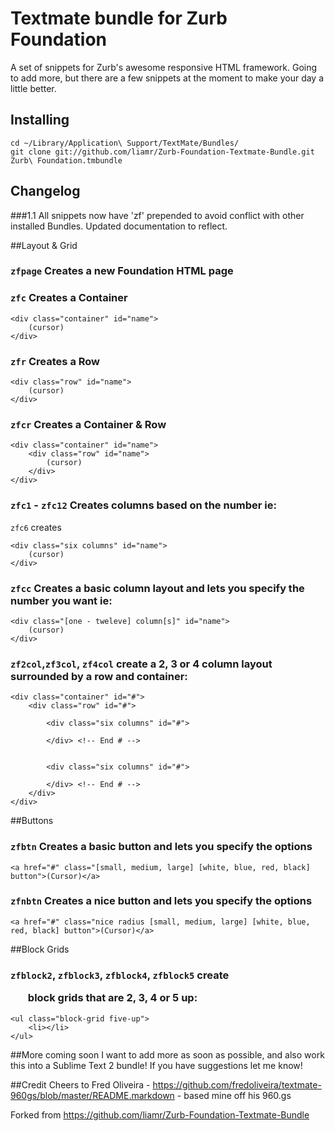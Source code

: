 # Textmate bundle for Zurb Foundation

A set of snippets for Zurb's awesome responsive HTML framework. Going to add more, but there are a few snippets at the moment to make your day a little better.

## Installing

	cd ~/Library/Application\ Support/TextMate/Bundles/
	git clone git://github.com/liamr/Zurb-Foundation-Textmate-Bundle.git Zurb\ Foundation.tmbundle
	
## Changelog

###1.1
All snippets now have 'zf' prepended to avoid conflict with other installed Bundles. Updated documentation to reflect.


##Layout & Grid

### `zfpage` Creates a new Foundation HTML page

### `zfc` Creates a Container

    <div class="container" id="name">
    	(cursor)	
    </div>
    
### `zfr` Creates a Row

    <div class="row" id="name">
    	(cursor)	
    </div>
    
### `zfcr` Creates a Container & Row

    <div class="container" id="name">
        <div class="row" id="name">
    	    (cursor)	
    	</div>
    </div>
    
### `zfc1` - `zfc12` Creates columns based on the number ie:

`zfc6` creates

    <div class="six columns" id="name">
        (cursor)
    </div>
    
### `zfcc` Creates a basic column layout and lets you specify the number you want ie:

    <div class="[one - tweleve] column[s]" id="name">
        (cursor)
    </div>

### `zf2col`,`zf3col`, `zf4col` create a 2, 3 or 4 column layout surrounded by a row and container:

    <div class="container" id="#">
        <div class="row" id="#">
            
            <div class="six columns" id="#">
                
            </div> <!-- End # -->


            <div class="six columns" id="#">
                
            </div> <!-- End # -->
        </div>
    </div>
    

##Buttons

### `zfbtn` Creates a basic button and lets you specify the options

    <a href="#" class="[small, medium, large] [white, blue, red, black] button">(Cursor)</a>
    
### `zfnbtn` Creates a nice button and lets you specify the options

    <a href="#" class="nice radius [small, medium, large] [white, blue, red, black] button">(Cursor)</a>

##Block Grids

### `zfblock2`, `zfblock3`, `zfblock4`, `zfblock5` create <ul> block grids that are 2, 3, 4 or 5 up:

    <ul class="block-grid five-up">
        <li></li>
    </ul>
    
##More coming soon
I want to add more as soon as possible, and also work this into a Sublime Text 2 bundle!
If you have suggestions let me know!

##Credit
Cheers to Fred Oliveira - https://github.com/fredoliveira/textmate-960gs/blob/master/README.markdown - based mine off his 960.gs 

Forked from https://github.com/liamr/Zurb-Foundation-Textmate-Bundle